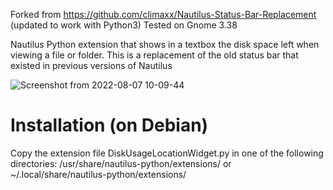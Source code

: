 Forked from https://github.com/climaxx/Nautilus-Status-Bar-Replacement (updated to work with Python3)
Tested on Gnome 3.38


Nautilus Python extension that shows in a textbox the disk space left when viewing a file or folder. This is a replacement of the old status bar that existed in previous versions of Nautilus 

![Screenshot from 2022-08-07 10-09-44](https://user-images.githubusercontent.com/5140169/183284073-3c07c297-f875-4cd7-a04c-41a3ced1a083.png)


Installation (on Debian)
===============================
Copy the extension file DiskUsageLocationWidget.py in one of the following directories: /usr/share/nautilus-python/extensions/ or  ~/.local/share/nautilus-python/extensions/
